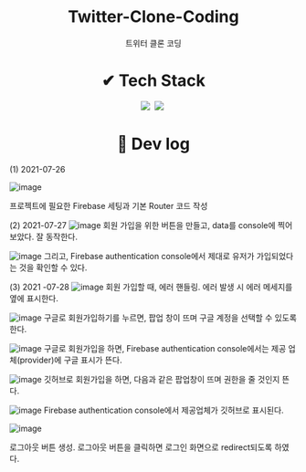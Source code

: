 # <div align="center"> Twitter-Clone-Coding </div>
<div align="center"> 트위터 클론 코딩</div>

# <div align="center"> ✔ Tech Stack </div>


<div align="center">
<img src="https://img.shields.io/badge/React-61DAFB?style=flat-square&logo=React&logoColor=white"/></a>&nbsp 
<img src="https://img.shields.io/badge/Firebase-FFCA28?style=flat-square&logo=Firebase&logoColor=white"/></a>&nbsp 

</div>

# <div align="center"> 👀 Dev log </div>
(1) 2021-07-26


![image](https://user-images.githubusercontent.com/47571973/127004406-5e53b3e4-278b-421e-ad8b-cae891583026.png)

프로젝트에 필요한 Firebase 세팅과 기본 Router 코드 작성

(2) 2021-07-27
![image](https://user-images.githubusercontent.com/47571973/127162638-690e205c-31f1-4948-b0ee-6b09fe6cd993.png)
회원 가입을 위한 버튼을 만들고, data를 console에 찍어보았다. 잘 동작한다.

![image](https://user-images.githubusercontent.com/47571973/127162803-2aac1ba4-0586-48c6-8048-127cf81832a8.png)
그리고, Firebase authentication console에서 제대로 유저가 가입되었다는 것을 확인할 수 있다.

(3) 2021 -07-28
![image](https://user-images.githubusercontent.com/47571973/127269105-5068fcd2-ba58-4666-b0c8-8fb2ca21ec62.png)
회원 가입할 때, 에러 핸들링. 에러 발생 시 에러 메세지를 옆에 표시한다.

![image](https://user-images.githubusercontent.com/47571973/127269370-a6b00233-fc29-45e9-a994-4ec751ee4430.png)
구글로 회원가입하기를 누르면, 팝업 창이 뜨며 구글 계정을 선택할 수 있도록 한다.

![image](https://user-images.githubusercontent.com/47571973/127269479-94c87834-825c-4022-8260-f33020317cdc.png)
구글로 회원가입을 하면, Firebase authentication console에서는 제공 업체(provider)에 구글 표시가 뜬다.

![image](https://user-images.githubusercontent.com/47571973/127269579-d1b54744-9b96-4788-919e-877a43a72934.png)
깃허브로 회원가입을 하면, 다음과 같은 팝업창이 뜨며 권한을 줄 것인지 뜬다.

![image](https://user-images.githubusercontent.com/47571973/127269778-6f73c028-523b-4027-8515-cc28ce4943cb.png)
Firebase authentication console에서 제공업체가 깃허브로 표시된다.

![image](https://user-images.githubusercontent.com/47571973/127271653-37702ec6-4f2f-44e3-8492-c35ab969ac95.png)

로그아웃 버튼 생성. 로그아웃 버튼을 클릭하면 로그인 화면으로 redirect되도록 하였다.
